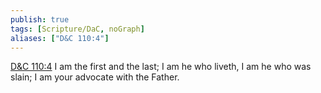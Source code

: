 ```yaml
---
publish: true
tags: [Scripture/DaC, noGraph]
aliases: ["D&C 110:4"]
---
```

[D&C 110:4](https://churchofjesuschrist.org/study/scriptures/dc-testament/dc/110?lang=eng&id=p4#p4) I am the first and the last; I am he who liveth, I am he who was slain; I am your advocate with the Father.
